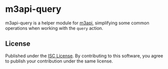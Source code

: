 # m3api-query

m3api-query is a helper module for [m3api][],
simplifying some common operations when working with the `query` action.

## License

Published under the [ISC License][].
By contributing to this software,
you agree to publish your contribution under the same license.

[m3api]: https://www.npmjs.com/package/m3api
[ISC License]: https://spdx.org/licenses/ISC.html
